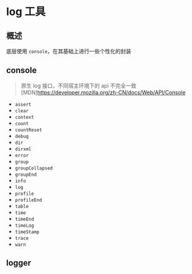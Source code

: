 # log 工具

## 概述
底层使用 `console`，在其基础上进行一些个性化的封装

## console
>原生 log 接口，不同宿主环境下的 api 不完全一致   
>[MDN]https://developer.mozilla.org/zh-CN/docs/Web/API/Console
* `assert` 
* `clear` 
* `context` 
* `count` 
* `countReset` 
* `debug` 
* `dir` 
* `dirxml` 
* `error` 
* `group` 
* `groupCollapsed` 
* `groupEnd` 
* `info` 
* `log` 
* `profile` 
* `profileEnd`
* `table` 
* `time` 
* `timeEnd` 
* `timeLog`
* `timeStamp` 
* `trace` 
* `warn`

## logger